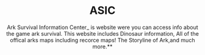 <h1 align="center"> ASIC </h1>       
<p align="center"> Ark Survival Information Center_ is website were you can access info about the game ark survival. This website includes Dinosaur information, All of the offical arks maps including recorce  maps! The Storyline of Ark,and much more.** </p>
                                              




